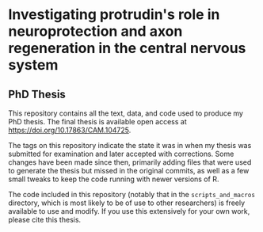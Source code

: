 # Investigating protrudin's role in neuroprotection and axon regeneration in the central nervous system
## PhD Thesis

This repository contains all the text, data, and code used to produce my PhD thesis.  The final thesis is available open access at https://doi.org/10.17863/CAM.104725.

The tags on this repository indicate the state it was in when my thesis was submitted for examination and later accepted with corrections.  Some changes have been made since then, primarily adding files that were used to generate the thesis but missed in the original commits, as well as a few small tweaks to keep the code running with newer versions of R.

The code included in this repository (notably that in the `scripts_and_macros` directory, which is most likely to be of use to other researchers) is freely available to use and modify.  If you use this extensively for your own work, please cite this thesis.
